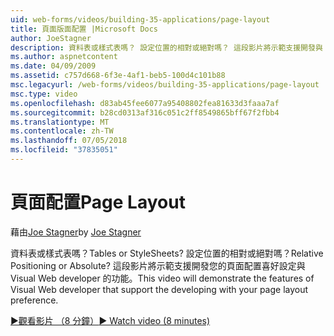 ```yaml
---
uid: web-forms/videos/building-35-applications/page-layout
title: 頁面版面配置 |Microsoft Docs
author: JoeStagner
description: 資料表或樣式表嗎？ 設定位置的相對或絕對嗎？ 這段影片將示範支援開發與 yo 的 Visual Web developer 的功能...
ms.author: aspnetcontent
ms.date: 04/09/2009
ms.assetid: c757d668-6f3e-4af1-beb5-100d4c101b88
msc.legacyurl: /web-forms/videos/building-35-applications/page-layout
msc.type: video
ms.openlocfilehash: d83ab45fee6077a95408802fea81633d3faaa7af
ms.sourcegitcommit: b28cd0313af316c051c2ff8549865bff67f2fbb4
ms.translationtype: MT
ms.contentlocale: zh-TW
ms.lasthandoff: 07/05/2018
ms.locfileid: "37835051"
---
```

<a name="page-layout"></a><span data-ttu-id="80e1d-105">頁面配置</span><span class="sxs-lookup"><span data-stu-id="80e1d-105">Page Layout</span></span>
====================
<span data-ttu-id="80e1d-106">藉由[Joe Stagner](https://github.com/JoeStagner)</span><span class="sxs-lookup"><span data-stu-id="80e1d-106">by [Joe Stagner](https://github.com/JoeStagner)</span></span>

<span data-ttu-id="80e1d-107">資料表或樣式表嗎？</span><span class="sxs-lookup"><span data-stu-id="80e1d-107">Tables or StyleSheets?</span></span> <span data-ttu-id="80e1d-108">設定位置的相對或絕對嗎？</span><span class="sxs-lookup"><span data-stu-id="80e1d-108">Relative Positioning or Absolute?</span></span> <span data-ttu-id="80e1d-109">這段影片將示範支援開發您的頁面配置喜好設定與 Visual Web developer 的功能。</span><span class="sxs-lookup"><span data-stu-id="80e1d-109">This video will demonstrate the features of Visual Web developer that support the developing with your page layout preference.</span></span>

[<span data-ttu-id="80e1d-110">&#9654;觀看影片 （8 分鐘）</span><span class="sxs-lookup"><span data-stu-id="80e1d-110">&#9654; Watch video (8 minutes)</span></span>](https://channel9.msdn.com/Blogs/ASP-NET-Site-Videos/page-layout)
